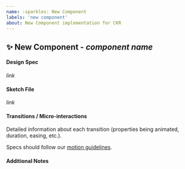 ```yaml
---
name: :sparkles: New Component
labels: 'new component'
about: New Component implementation for CKR
---
```


## :sparkles: New Component - _component name_

#### Design Spec

_link_

#### Sketch File

_link_

#### Transitions / Micro-interactions

Detailed information about each transition (properties being animated, duration, easing, etc.).

Specs should follow our [motion guidelines](https://design.workday.com/guidelines/motion/behavior).

#### Additional Notes
